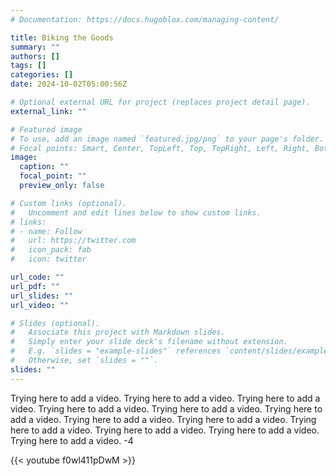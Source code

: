 ```yaml
---
# Documentation: https://docs.hugoblox.com/managing-content/

title: Biking the Goods
summary: ""
authors: []
tags: []
categories: []
date: 2024-10-02T05:00:56Z

# Optional external URL for project (replaces project detail page).
external_link: ""

# Featured image
# To use, add an image named `featured.jpg/png` to your page's folder.
# Focal points: Smart, Center, TopLeft, Top, TopRight, Left, Right, BottomLeft, Bottom, BottomRight.
image:
  caption: ""
  focal_point: ""
  preview_only: false

# Custom links (optional).
#   Uncomment and edit lines below to show custom links.
# links:
# - name: Follow
#   url: https://twitter.com
#   icon_pack: fab
#   icon: twitter

url_code: ""
url_pdf: ""
url_slides: ""
url_video: ""

# Slides (optional).
#   Associate this project with Markdown slides.
#   Simply enter your slide deck's filename without extension.
#   E.g. `slides = "example-slides"` references `content/slides/example-slides.md`.
#   Otherwise, set `slides = ""`.
slides: ""
---
```


Trying here to add a video. Trying here to add a video. Trying here to add a video. Trying here to add a video. Trying here to add a video. Trying here to add a video. Trying here to add a video. Trying here to add a video. Trying here to add a video. Trying here to add a video. Trying here to add a video. Trying here to add a video. -4

{{< youtube f0wl411pDwM >}}

